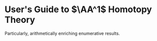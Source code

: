 # User's Guide to $\AA^1$ Homotopy Theory
Particularly, arithmetically enriching enumerative results.